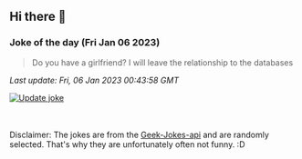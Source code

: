 ## Hi there 👋

### Joke of the day (Fri Jan 06 2023)
<!-- joke -->
>Do you have a girlfriend? I will leave the relationship to the databases
<!-- /joke -->

*Last update: Fri, 06 Jan 2023 00:43:58 GMT*

[![Update joke](https://github.com/nclskfm/nclskfm/actions/workflows/joke.yml/badge.svg)](https://github.com/nclskfm/nclskfm/actions/workflows/joke.yml)

<br><br>
Disclaimer: The jokes are from the [Geek-Jokes-api](https://github.com/sameerkumar18/geek-joke-api) and are randomly selected. That's why they are unfortunately often not funny. :D
